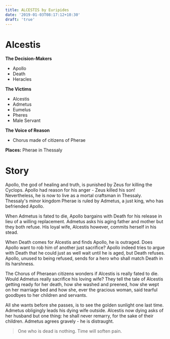 ```yaml
---
title: ALCESTIS by Euripides
date: '2019-01-03T08:17:12+10:30'
draft: 'true'
---
```

# Alcestis

**The Decision-Makers**

* Apollo
* Death
* Heracles

**The Victims**

* Alcestis
* Admetus
* Eumelus
* Pheres
* Male Servant

**The Voice of Reason**

* Chorus made of citizens of Pherae

**Places:** Pherae in Thessaly

# Story

Apollo, the god of healing and truth, is punished by Zeus for killing the Cyclops. Apollo had reason for his anger - Zeus killed his son! Nevertheless, he is now to live as a mortal craftsman in Thessaly. Thessaly's minor kingdom Pherae is ruled by Admetus, a just king, who has befriended Apollo.

When Admetus is fated to die, Apollo bargains with Death for his release in lieu of a willing replacement. Admetus asks his aging father and mother but they both refuse. His loyal wife, Alcestis however, commits herself in his stead.

When Death comes for Alcestis and finds Apollo, he is outraged. Does Apollo want to rob him of another just sacrifice? Apollo indeed tries to argue with Death that he could just as well wait until he is aged, but Death refuses. Apollo, unused to being refused, sends for a hero who shall match Death in its harshness.

The Chorus of Pheraean citizens wonders if Alcestis is really fated to die. Would Admetus really sacrifice his loving wife? They tell the tale of Alcestis getting ready for her death, how she washed and preened, how she wept on her marriage bed and how she, ever the gracious woman, said tearful goodbyes to her children and servants.

All she wants before she passes, is to see the golden sunlight one last time. Admetus obligingly leads his dying wife outside. Alcestis now dying asks of her husband but one thing: he shall never remarry, for the sake of their children. Admetus agrees gravely - he is distraught.

> One who is dead is nothing. Time will soften pain.
